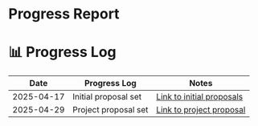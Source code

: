 # Progress Report

# 📊 Progress Log

| Date       | Progress Log                       | Notes                                |
|------------|------------------------------------|--------------------------------------|
| 2025-04-17 | Initial proposal set               | [Link to initial proposals](https://docs.google.com/presentation/d/1h08vLFtgbpRTbGIB-irMOaQH7YDbldlitZrJx3UhOXw/edit?usp=sharing)|
| 2025-04-29 | Project proposal set               | [Link to project proposal](https://docs.google.com/presentation/d/1PhAgrCLQFOyuSNn9m_dn_GebH-w0txDpiTCsb4QrWjY/edit?usp=sharing) |
